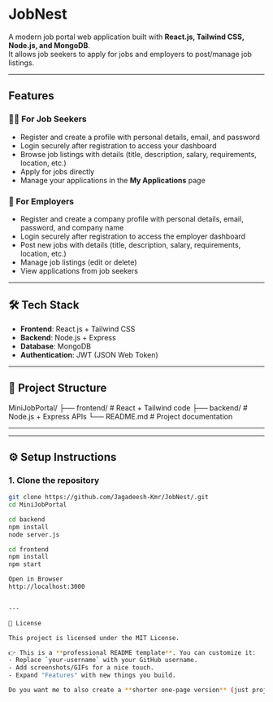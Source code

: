 # JobNest

A modern job portal web application built with **React.js, Tailwind CSS, Node.js, and MongoDB**.  
It allows job seekers to apply for jobs and employers to post/manage job listings.

---

## Features

### 👩‍💻 For Job Seekers
- Register and create a profile with personal details, email, and password  
- Login securely after registration to access your dashboard  
- Browse job listings with details (title, description, salary, requirements, location, etc.)  
- Apply for jobs directly  
- Manage your applications in the **My Applications** page  

### 🏢 For Employers
- Register and create a company profile with personal details, email, password, and company name  
- Login securely after registration to access the employer dashboard  
- Post new jobs with details (title, description, salary, requirements, location, etc.)  
- Manage job listings (edit or delete)  
- View applications from job seekers
  
---

## 🛠️ Tech Stack
- **Frontend**: React.js + Tailwind CSS  
- **Backend**: Node.js + Express  
- **Database**: MongoDB  
- **Authentication**: JWT (JSON Web Token)  

---

## 📂 Project Structure

MiniJobPortal/
├── frontend/ # React + Tailwind code
├── backend/ # Node.js + Express APIs
└── README.md # Project documentation

---


---

## ⚙️ Setup Instructions

### 1. Clone the repository
```bash
git clone https://github.com/Jagadeesh-Kmr/JobNest/.git
cd MiniJobPortal

cd backend
npm install
node server.js

cd frontend
npm install
npm start

Open in Browser
http://localhost:3000


---

📜 License

This project is licensed under the MIT License.

👉 This is a **professional README template**. You can customize it:
- Replace `your-username` with your GitHub username.
- Add screenshots/GIFs for a nice touch.
- Expand "Features" with new things you build.  

Do you want me to also create a **shorter one-page version** (just project intro + setup) for quick use, or do you want to keep this detailed one?




